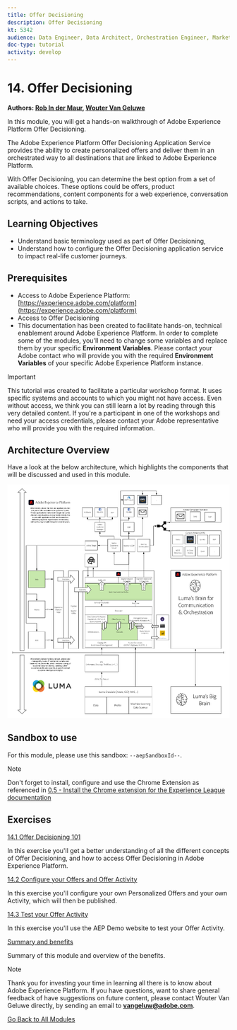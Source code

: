 ```yaml
---
title: Offer Decisioning
description: Offer Decisioning
kt: 5342
audience: Data Engineer, Data Architect, Orchestration Engineer, Marketer
doc-type: tutorial
activity: develop
---
```


# 14. Offer Decisioning

**Authors: [Rob In der Maur](https://www.linkedin.com/in/ridmaur/), [Wouter Van Geluwe](https://www.linkedin.com/in/woutervangeluwe/)**

In this module, you will get a hands-on walkthrough of Adobe Experience Platform Offer Decisioning.

The Adobe Experience Platform Offer Decisioning Application Service provides the ability to create personalized offers and deliver them in an orchestrated way to all destinations that are linked to Adobe Experience Platform.

With Offer Decisioning, you can determine the best option from a set of available choices. These options could be offers, product recommendations, content components for a web experience, conversation scripts, and actions to take. 

## Learning Objectives

- Understand basic terminology used as part of Offer Decisioning,
- Understand how to configure the Offer Decisioning application service to impact real-life customer journeys.

## Prerequisites

- Access to Adobe Experience Platform: [https://experience.adobe.com/platform](https://experience.adobe.com/platform) 
- Access to Offer Decisioning
- This documentation has been created to facilitate hands-on, technical enablement around Adobe Experience Platform. In order to complete some of the modules, you'll need to change some variables and replace them by your specific **Environment Variables**. Please contact your Adobe contact who will provide you with the required **Environment Variables** of your specific Adobe Experience Platform instance.

>[!IMPORTANT]
>
>This tutorial was created to facilitate a particular workshop format. It uses specific systems and accounts to which you might not have access. Even without access, we think you can still learn a lot by reading through this very detailed content. If you're a participant in one of the workshops and need your access credentials, please contact your Adobe representative who will provide you with the required information.

## Architecture Overview

Have a look at the below architecture, which highlights the components that will be discussed and used in this module.

![Architecture Overview](../../assets/images/architecturem14.png)

## Sandbox to use

For this module, please use this sandbox: `--aepSandboxId--`.

>[!NOTE]
>
>Don't forget to install, configure and use the Chrome Extension as referenced in [0.5 - Install the Chrome extension for the Experience League documentation](../module0/ex5.md)

## Exercises

[14.1 Offer Decisioning 101](./ex1.md)

In this exercise you'll get a better understanding of all the different concepts of Offer Decisioning, and how to access Offer Decisioning in Adobe Experience Platform.

[14.2 Configure your Offers and Offer Activity](./ex2.md)

In this exercise you'll configure your own Personalized Offers and your own Activity, which will then be published.

[14.3 Test your Offer Activity](./ex3.md)

In this exercise you'll use the AEP Demo website to test your Offer Activity.

[Summary and benefits](./summary.md)

Summary of this module and overview of the benefits.

>[!NOTE]
>
>Thank you for investing your time in learning all there is to know about Adobe Experience Platform. If you have questions, want to share general feedback of have suggestions on future content, please contact Wouter Van Geluwe directly, by sending an email to **vangeluw@adobe.com**.

[Go Back to All Modules](../../overview.md)